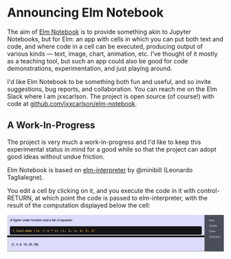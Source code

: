 # Announcing Elm Notebook

The aim of [Elm Notebook](https://elm-notebook.lamdera.app) is to provide something akin to  Jupyter Notebooks, but for Elm: an app with cells in which you can put both text and code, and where code in a cell can be executed, producing output of various kinds — text, image, chart, animation, etc. I've thought of it mostly as a teaching
tool, but such an app could also be good for code demonstrations, experimentation,
and just playing around.

I'd like Elm Notebook to be something both fun and useful, and so invite suggestions, bug reports, and collaboration.  You can reach me on the Elm Slack where I am jxxcarlson.  The project is open source (of course!) with code at
[github.com/jxxcarlson/elm-notebook](https://github.com/jxxcarlson/elm-notebook).



## A Work-In-Progress

The project is very much a work-in-progress and I'd like to keep this experimental status in mind for a good while so that the project can adopt good ideas without
undue friction.

Elm Notebook is based on [elm-interpreter](https://github.com/miniBill/elm-interpreter) by @minibill (Leonardo Taglialegne).

You edit a cell by clicking on it, and you execute the code in it with control-RETURN, at which point the code is passed to elm-interpreter, with the result of the computation displayed below the cell:

![Cell](image/cell.png)